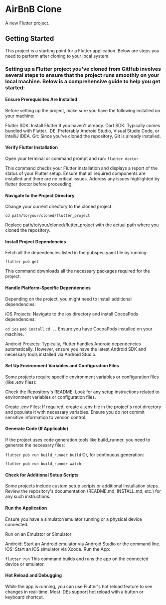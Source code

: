 # AirBnB Clone

A new Flutter project.

## Getting Started

This project is a starting point for a Flutter application. Below are steps you need to perform after cloning to your local system.

### Setting up a Flutter project you've cloned from GitHub involves several steps to ensure that the project runs smoothly on your local machine. Below is a comprehensive guide to help you get started:

#### Ensure Prerequisites Are Installed
Before setting up the project, make sure you have the following installed on your machine:

Flutter SDK: Install Flutter if you haven't already.
Dart SDK: Typically comes bundled with Flutter.
IDE: Preferably Android Studio, Visual Studio Code, or IntelliJ IDEA.
Git: Since you've cloned the repository, Git is already installed.
#### Verify Flutter Installation
Open your terminal or command prompt and run:
```flutter doctor```

This command checks your Flutter installation and displays a report of the status of your Flutter setup. Ensure that all required components are installed and there are no critical issues. Address any issues highlighted by flutter doctor before proceeding.

#### Navigate to the Project Directory
Change your current directory to the cloned project:

```cd path/to/your/cloned/flutter_project```

Replace path/to/your/cloned/flutter_project with the actual path where you cloned the repository.

#### Install Project Dependencies
Fetch all the dependencies listed in the pubspec.yaml file by running:

```flutter pub get```

This command downloads all the necessary packages required for the project.

#### Handle Platform-Specific Dependencies
Depending on the project, you might need to install additional dependencies:

iOS Projects: Navigate to the ios directory and install CocoaPods dependencies:

```cd ios```
```pod install```
```cd ..```
Ensure you have CocoaPods installed on your machine.

Android Projects: Typically, Flutter handles Android dependencies automatically. However, ensure you have the latest Android SDK and necessary tools installed via Android Studio.

####  Set Up Environment Variables and Configuration Files
Some projects require specific environment variables or configuration files (like .env files):

Check the Repository's README: Look for any setup instructions related to environment variables or configuration files.

Create .env Files: If required, create a .env file in the project's root directory and populate it with necessary variables. Ensure you do not commit sensitive information to version control.

#### Generate Code (If Applicable)
If the project uses code generation tools like build_runner, you need to generate the necessary files:

```flutter pub run build_runner build```
Or, for continuous generation:

```flutter pub run build_runner watch```
####  Check for Additional Setup Scripts
Some projects include custom setup scripts or additional installation steps. Review the repository's documentation (README.md, INSTALL.md, etc.) for any such instructions.

####  Run the Application
Ensure you have a simulator/emulator running or a physical device connected.

Run on an Emulator or Simulator:

Android: Start an Android emulator via Android Studio or the command line.
iOS: Start an iOS simulator via Xcode.
Run the App:

```flutter run```
This command builds and runs the app on the connected device or emulator.

####  Hot Reload and Debugging
While the app is running, you can use Flutter's hot reload feature to see changes in real-time. Most IDEs support hot reload with a button or keyboard shortcut.
